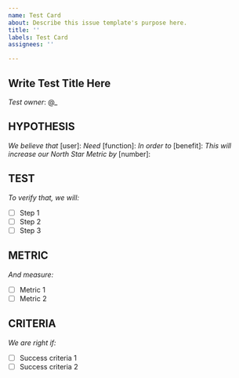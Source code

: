 ```yaml
---
name: Test Card
about: Describe this issue template's purpose here.
title: ''
labels: Test Card
assignees: ''

---
```


## Write Test Title Here
*Test owner*: @_

## HYPOTHESIS
*We believe that* [user]: 
*Need* [function]: 
*In order to* [benefit]: 
*This will increase our North Star Metric by* [number]: 

## TEST
*To verify that, we will:*
- [ ] Step 1
- [ ] Step 2
- [ ] Step 3

## METRIC
*And measure:*
- [ ] Metric 1
- [ ] Metric 2

## CRITERIA
*We are right if:*
- [ ] Success criteria 1
- [ ] Success criteria 2
